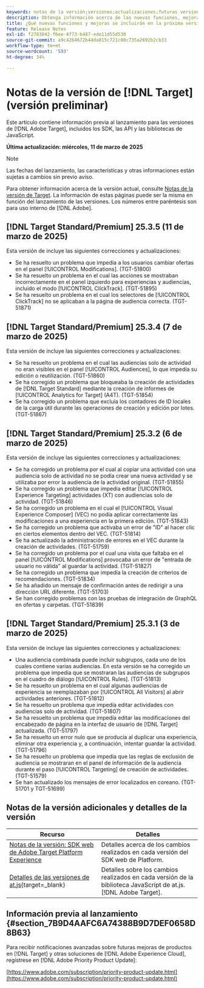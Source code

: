 ```yaml
---
keywords: notas de la versión;versiones;actualizaciones;futuras versiones;mejoras;nuevas funciones;correcciones;actualizaciones;versión preliminar;acceso anticipado
description: Obtenga información acerca de las nuevas funciones, mejoras y correcciones que incluirá la próxima versión de [!DNL Adobe Target], incluidos los SDK, las API y las bibliotecas de JavaScript.
title: ¿Qué nuevas funciones y mejoras se incluirán en la próxima versión de  [!DNL Target] ?
feature: Release Notes
exl-id: f2783042-f6ee-4f73-b487-ede11d55d530
source-git-commit: a9c4264672b44da815c721c08c735a2692b2cb33
workflow-type: tm+mt
source-wordcount: '593'
ht-degree: 34%

---
```


# Notas de la versión de [!DNL Target] (versión preliminar)

Este artículo contiene información previa al lanzamiento para las versiones de [!DNL Adobe Target], incluidos los SDK, las API y las bibliotecas de JavaScript.

**Última actualización: miércoles, 11 de marzo de 2025**

>[!NOTE]
>
>Las fechas del lanzamiento, las características y otras informaciones están sujetas a cambios sin previo aviso.
>
>Para obtener información acerca de la versión actual, consulte [Notas de la versión de Target](release-notes.md). La información de estas páginas puede ser la misma en función del lanzamiento de las versiones. Los números entre paréntesis son para uso interno de [!DNL Adobe].

## [!DNL Target Standard/Premium] 25.3.5 (11 de marzo de 2025)

Esta versión de incluye las siguientes correcciones y actualizaciones:

* Se ha resuelto un problema que impedía a los usuarios cambiar ofertas en el panel [!UICONTROL Modifications]. (TGT-51800)
* Se ha resuelto un problema en el cual las acciones se mostraban incorrectamente en el panel izquierdo para experiencias y audiencias, incluido el modo [!UICONTROL ClickTrack]. (TGT-51895)
* Se ha resuelto un problema en el cual los selectores de [!UICONTROL ClickTrack] no se aplicaban a la página de audiencia correcta. (TGT-51871)

## [!DNL Target Standard/Premium] 25.3.4 (7 de marzo de 2025)

Esta versión de incluye las siguientes correcciones y actualizaciones:

* Se ha resuelto un problema en el cual las audiencias solo de actividad no eran visibles en el panel [!UICONTROL Audiences], lo que impedía su edición o reutilización. (TGT-51860)
* Se ha corregido un problema que bloqueaba la creación de actividades de [!DNL Target Standard] mediante la creación de informes de [!UICONTROL Analytics for Target] (A4T). (TGT-51854)
* Se ha corregido un problema que excluía los contadores de ID locales de la carga útil durante las operaciones de creación y edición por lotes. (TGT-51867)

## [!DNL Target Standard/Premium] 25.3.2 (6 de marzo de 2025)

Esta versión de incluye las siguientes correcciones y actualizaciones:

* Se ha corregido un problema por el cual al copiar una actividad con una audiencia solo de actividad no se podía crear una nueva actividad y se utilizaba por error la audiencia de la actividad original. (TGT-51855)
* Se ha corregido un problema que impedía editar [!UICONTROL Experience Targeting] actividades (XT) con audiencias solo de actividad. (TGT-51846)
* Se ha corregido un problema en el cual el [!UICONTROL Visual Experience Composer] (VEC) no podía aplicar correctamente las modificaciones a una experiencia en la primera edición. (TGT-51843)
* Se ha corregido un problema que activaba un error de &quot;ID&quot; al hacer clic en ciertos elementos dentro del VEC. (TGT-51814)
* Se ha actualizado la administración de errores en el VEC durante la creación de actividades. (TGT-51759)
* Se ha corregido un problema por el cual una vista que faltaba en el panel [!UICONTROL Modifications] provocaba un error de &quot;entrada de usuario no válida&quot; al guardar la actividad. (TGT-51827)
* Se ha corregido un problema que impedía la creación de criterios de recomendaciones. (TGT-51834)
* Se ha añadido un mensaje de confirmación antes de redirigir a una dirección URL diferente. (TGT-51703)
* Se han corregido problemas con las pruebas de integración de GraphQL en ofertas y carpetas. (TGT-51839)

## [!DNL Target Standard/Premium] 25.3.1 (3 de marzo de 2025)

Esta versión de incluye las siguientes correcciones y actualizaciones:

* Una audiencia combinada puede incluir subgrupos, cada uno de los cuales contiene varias audiencias. En esta versión se ha corregido un problema que impedía que se mostraran las audiencias de subgrupos en el cuadro de diálogo [!UICONTROL Rules]. (TGT-51813)
* Se ha resuelto un problema en el cual algunas audiencias de experiencia se reemplazaban por [!UICONTROL All Visitors] al abrir actividades anteriores. (TGT-51812)
* Se ha resuelto un problema que impedía editar actividades con audiencias solo de actividad. (TGT-51807)
* Se ha resuelto un problema que impedía editar las modificaciones del encabezado de página en la interfaz de usuario de [!DNL Target] actualizada. (TGT-51797)
* Se ha resuelto un error nulo que se producía al duplicar una experiencia, eliminar otra experiencia y, a continuación, intentar guardar la actividad. (TGT-51796)
* Se ha resuelto un problema que impedía que las reglas de exclusión de audiencia se mostraran en el panel de información de la audiencia durante el paso [!UICONTROL Targeting] de creación de actividades. (TGT-51579)
* Se han actualizado los mensajes de error localizados en coreano. (TGT-51701 y TGT-51699)

<!-- 
## [!DNL Target Standard/Premium] 24.10.2 (October 21, 2024)

This release contains the following fixes:

* Fixed an issue that prevented [!UICONTROL Recommendations] activities from loading in [!UICONTROL Compose] and [!UICONTROL Browse] modes. (TGT-50709)
* Fixed an issue with the new [[!DNL Google Chrome] [!UICONTROL Visual Editing Helper] extension](/help/main/c-experiences/c-visual-experience-composer/r-troubleshoot-composer/visual-editing-helper-extension.md) that caused a redirect from the [!UICONTROL Visual Experience Composer] (VEC) to the [!UICONTROL Activities Library] after clicking Cancel. Before this fix, customers needed to refresh the [!UICONTROL Activities Library] before being able to create new activities. (TGT-49980)-->

## Notas de la versión adicionales y detalles de la versión

| Recurso | Detalles |
|--- |--- |
| [Notas de la versión: SDK web de Adobe Target Platform Experience](https://experienceleague.adobe.com/docs/experience-platform/edge/release-notes.html?lang=es) | Detalles acerca de los cambios realizados en cada versión del SDK web de Platform. |
| [Detalles de las versiones de at.js](https://experienceleague.corp.adobe.com/docs/target-dev/developer/client-side/at-js-implementation/target-atjs-versions.html?lang=es){target=_blank} | Detalles sobre los cambios realizados en cada versión de la biblioteca JavaScript de at.js. [!DNL Adobe Target]. |

## Información previa al lanzamiento {#section_7B9D4AAFC6A74388B9D7DEF0658D8B63}

Para recibir notificaciones avanzadas sobre futuras mejoras de productos en [!DNL Target] y otras soluciones de [!DNL Adobe Experience Cloud], regístrese en [!DNL Adobe Priority Product Update]:

[https://www.adobe.com/subscription/priority-product-update.html](https://www.adobe.com/subscription/priority-product-update.html)
